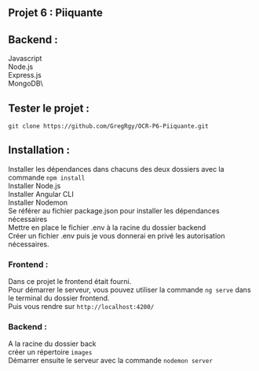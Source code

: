 ## Projet 6 : Piiquante

## Backend :

Javascript\
Node.js\
Express.js\
MongoDB\

## Tester le projet :

```terminal
git clone https://github.com/GregRgy/OCR-P6-Piiquante.git
```

## Installation :

Installer les dépendances dans chacuns des deux dossiers avec la commande `npm install`\
Installer Node.js\
Installer Angular CLI\
Installer Nodemon\
Se référer au fichier package.json pour installer les dépendances nécessaires\
Mettre en place le fichier .env à la racine du dossier backend\
Créer un fichier .env puis je vous donnerai en privé les autorisation nécessaires.

### Frontend : 

Dans ce projet le frontend était fourni.\
Pour démarrer le serveur, vous pouvez utiliser la commande `ng serve` dans le terminal du dossier frontend.\
Puis vous rendre sur `http://localhost:4200/`

### Backend :

A la racine du dossier back\
créer un répertoire `images`\
Démarrer ensuite le serveur avec la commande `nodemon server` 




